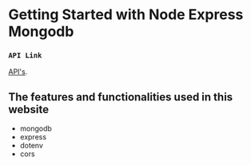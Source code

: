 # Getting Started with Node Express Mongodb

### `API Link`
[API's](https://whispering-mountain-30344.herokuapp.com/).

## The features and functionalities used in this website
- mongodb
- express
- dotenv
- cors